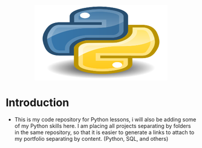 <p align="center">
  <img width="350" height="200" src="https://github.com/calebe-takehisa/repository_Python/blob/master/images/Logo_Python.png?raw=true">
</p>

# Introduction
* This is my code repository for Python lessons, i will also be adding some of my Python skills here. I am placing all projects separating by folders in the same repository, so that it is easier to generate a links to attach to my portfolio separating by content. (Python, SQL, and others)

